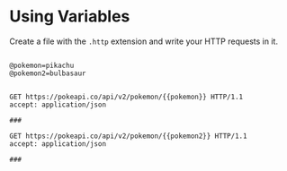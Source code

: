 # Using Variables

Create a file with the `.http` extension and write your HTTP requests in it.

```http title="examples.http"

@pokemon=pikachu
@pokemon2=bulbasaur


GET https://pokeapi.co/api/v2/pokemon/{{pokemon}} HTTP/1.1
accept: application/json

###

GET https://pokeapi.co/api/v2/pokemon/{{pokemon2}} HTTP/1.1
accept: application/json

###
```
